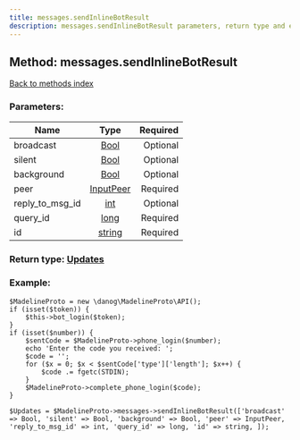 ```yaml
---
title: messages.sendInlineBotResult
description: messages.sendInlineBotResult parameters, return type and example
---
```

## Method: messages.sendInlineBotResult  
[Back to methods index](index.md)


### Parameters:

| Name     |    Type       | Required |
|----------|:-------------:|---------:|
|broadcast|[Bool](../types/Bool.md) | Optional|
|silent|[Bool](../types/Bool.md) | Optional|
|background|[Bool](../types/Bool.md) | Optional|
|peer|[InputPeer](../types/InputPeer.md) | Required|
|reply\_to\_msg\_id|[int](../types/int.md) | Optional|
|query\_id|[long](../types/long.md) | Required|
|id|[string](../types/string.md) | Required|


### Return type: [Updates](../types/Updates.md)

### Example:


```
$MadelineProto = new \danog\MadelineProto\API();
if (isset($token)) {
    $this->bot_login($token);
}
if (isset($number)) {
    $sentCode = $MadelineProto->phone_login($number);
    echo 'Enter the code you received: ';
    $code = '';
    for ($x = 0; $x < $sentCode['type']['length']; $x++) {
        $code .= fgetc(STDIN);
    }
    $MadelineProto->complete_phone_login($code);
}

$Updates = $MadelineProto->messages->sendInlineBotResult(['broadcast' => Bool, 'silent' => Bool, 'background' => Bool, 'peer' => InputPeer, 'reply_to_msg_id' => int, 'query_id' => long, 'id' => string, ]);
```